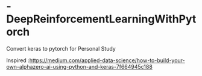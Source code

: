 # -DeepReinforcementLearningWithPytorch
Convert keras to pytorch for Personal Study

Inspired :https://medium.com/applied-data-science/how-to-build-your-own-alphazero-ai-using-python-and-keras-7f664945c188




